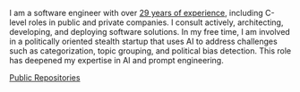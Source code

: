 I am a software engineer with over [29 years of experience](https://www.linkedin.com/in/samestrin/), including C-level roles in public and private companies.  I consult actively, architecting, developing, and deploying software solutions. In my free time, I am involved in a politically oriented stealth startup that uses AI to address challenges such as categorization, topic grouping, and political bias detection. This role has deepened my expertise in AI and prompt engineering.

[Public Repositories](https://github.com/samestrin)
